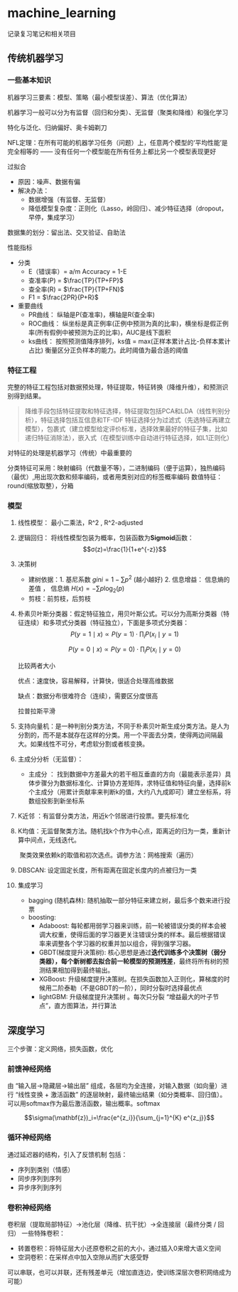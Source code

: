# machine_learning

记录复习笔记和相关项目

## 传统机器学习

### 一些基本知识

机器学习三要素：模型、策略（最小模型误差）、算法（优化算法）

机器学习一般可以分为有监督（回归和分类）、无监督（聚类和降维）和强化学习

特化与泛化、归纳偏好、奥卡姆剃刀

NFL定理：在所有可能的机器学习任务（问题）上，任意两个模型的‘平均性能’是完全相等的 —— 没有任何一个模型能在所有任务上都比另一个模型表现更好

过拟合  

* 原因：噪声、数据有偏
* 解决办法：
  * 数据增强（有监督、无监督）
  * 降低模型复杂度：正则化（Lasso，岭回归）、减少特征选择（dropout，早停，集成学习）

数据集的划分：留出法、交叉验证、自助法

性能指标

* 分类
  * E（错误率）= a/m  Accuracy = 1-E
  * 查准率(P) = $\frac{TP}{TP+FP}$
  * 查全率(R) = $\frac{TP}{TP+FN}$
  * F1 = $\frac{2PR}{P+R}$
* 重要曲线
  * PR曲线： 纵轴是P(查准率)，横轴是R(查全率)
  * ROC曲线：    纵坐标是真正例率(正例中预测为真的比率)，横坐标是假正例率(所有假例中被预测为正的比率)，AUC是线下面积
  * ks曲线：    按照预测值降序排列，ks值 = max(正样本累计占比-负样本累计占比)     衡量区分正负样本的能力。此时阈值为最合适的阈值

### 特征工程

完整的特征工程包括对数据预处理，特征提取，特征转换（降维升维），和预测识别得到结果。

> 降维手段包括特征提取和特征选择，特征提取包括PCA和LDA（线性判别分析），特征选择包括互信息和TF-IDF
> 特征选择分为过滤式（先选特征再建立模型），包裹式（建立模型给定评价标准，选择效果最好的特征子集，比如递归特征消除法），嵌入式（在模型训练中自动进行特征选择，如L1正则化）

对特征的处理是机器学习（传统）中最重要的

分类特征可采用：映射编码（代数量不等），二进制编码（便于运算），独热编码（最优）,用出现次数和频率编码，或者用类别对应的标签概率编码
数值特征：round(缩放取整），分箱

### 模型

1. 线性模型： 最小二乘法，R^2 , R^2-adjusted

2. 逻辑回归： 将线性模型包装为概率，包装函数为**Sigmoid**函数：
   $$σ(z)=\frac{1}{1+e^{-z}}$$

3. 决策树

   - 建树依据：1. 基尼系数 $gini = 1-\sum{p^2}$ (越小越好)   2.     信息增益：   信息熵的差值  ， 信息熵 $H(x)=-\sum{p\log_{2}(p)}$ 
   - 剪枝：前剪枝，后剪枝

4. 朴素贝叶斯分类器：假定特征独立，用贝叶斯公式。可以分为高斯分类器（特征连续）和多项式分类器（特征独立），下面是多项式分类器：
   $$P(y=1 \mid x) \propto P(y=1) \cdot \prod_{i} P(x_i \mid y=1)$$

   $$P(y=0 \mid x) \propto P(y=0) \cdot \prod_{i} P(x_i \mid y=0)$$

   比较两者大小

   优点：速度快，容易解释，计算快，很适合处理高维数据

   缺点：数据分布很难符合（连续），需要区分度很高

   拉普拉斯平滑

5. 支持向量机：是一种判别分类方法，不同于朴素贝叶斯生成分类方法。是人为分割的，而不是本就存在这样的分类。用一个平面去分类，使得两边间隔最大。如果线性不可分，考虑软分割或者核变换。

6. 主成分分析（无监督）：

   - 主成分 ： 找到数据中方差最大的若干相互垂直的方向（最能表示差异）具体步骤分为数据标准化、计算协方差矩阵，求特征值和特征向量，选择前k个主成分（用累计贡献率来判断k的值，大约八九成即可）建立坐标系，将数组投影到新坐标系

7. K近邻 ：有监督分类方法，用近k个邻居进行投票。要先标准化

8. K均值：无监督聚类方法。随机找k个作为中心点，距离近的归为一类，重新计算中间点，无线迭代。

   ​              聚类效果依赖k的取值和初次选点。调参方法：网格搜索（遍历）

9. DBSCAN: 设定固定长度，所有距离在固定长度内的点被归为一类

10. 集成学习

    - bagging (随机森林): 随机抽取一部分特征来建立树，最后多个数来进行投票
    - boosting:
      - Adaboost: 每轮都用弱学习器来训练，前一轮被错误分类的样本会被调大权重，使得后面的学习器更关注错误分类的样本。最后根据错误率来调整各个学习器的权重并加以组合，得到强学习器。
      - GBDT(梯度提升决策树): 核心思想是通过**迭代训练多个决策树（弱分类器），每个新树都去拟合前一轮模型的预测残差**，最终将所有树的预测结果相加得到最终输出。
      - XGBoost: 升级梯度提升决策树。在损失函数加入正则化，算梯度的时候用二阶泰勒（不是GBDT的一阶），同时分裂时选择最优点
      - lightGBM: 升级梯度提升决策树 。每次只分裂 “增益最大的叶子节点”，直方图算法，并行算法

## 深度学习

三个步骤：定义网络，损失函数，优化

### 前馈神经网络

由 “输入层→隐藏层→输出层” 组成，各层均为全连接，对输入数据（如向量）进行 “线性变换 + 激活函数” 的逐层映射，最终输出结果（如分类概率、回归值）。可以用softmax作为最后激活函数，输出概率。softmax 

$$\sigma(\mathbf{z})_i=\frac{e^{z_i}}{\sum_{j=1}^{K} e^{z_j}}$$

### 循环神经网络
通过延迟器的结构，引入了反馈机制
包括：
- 序列到类别（情感）
- 同步序列到序列
- 异步序列到序列

### 卷积神经网络

卷积层（提取局部特征）→池化层（降维、抗干扰）→全连接层（最终分类 / 回归）
一些特殊卷积：
- 转置卷积：将特征层大小还原卷积之前的大小，通过插入0来增大语义空间
- 空洞卷积：在采样点中加入空隙从而扩大感受野

可以串联，也可以并联，还有残差单元（增加直连边，使训练深层次卷积网络成为可能）












